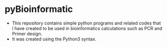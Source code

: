 # pyBioinformatic

* This repository contains simple python programs and related codes that I have created to be used in bioinformatics calculations such as PCR and Primer design.
* It was created using the Python3 syntax.
